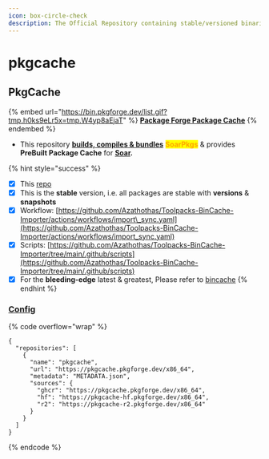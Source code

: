 ```yaml
---
icon: box-circle-check
description: The Official Repository containing stable/versioned binaries/packages
---
```


# pkgcache

## PkgCache

{% embed url="https://bin.pkgforge.dev/list.gif?tmp.h0ks9eLr5x=tmp.W4yp8aEjaT" %}
[**Package Forge Package Cache**](https://github.com/pkgforge/pkgcache)
{% endembed %}

* This repository [**builds, compiles & bundles**](https://github.com/pkgforge/pkgcache/actions) <mark style="color:orange;">**SoarPkgs**</mark> & provides **PreBuilt Package Cache** for [**Soar**](https://github.com/pkgforge/soar)**.**

{% hint style="success" %}
- [x] This [repo](https://soar.qaidvoid.dev/configuration#repository-configuration)&#x20;
- [x] This is the **stable** version, i.e. all packages are stable with **versions** & **snapshots**
- [x] Workflow: [https://github.com/Azathothas/Toolpacks-BinCache-Importer/actions/workflows/import\_sync.yaml](https://github.com/Azathothas/Toolpacks-BinCache-Importer/actions/workflows/import_sync.yaml)
- [x] Scripts: [https://github.com/Azathothas/Toolpacks-BinCache-Importer/tree/main/.github/scripts](https://github.com/Azathothas/Toolpacks-BinCache-Importer/tree/main/.github/scripts)
- [x] For the **bleeding-edge** latest & greatest, Please refer to [bincache](../bincache/ "mention")
{% endhint %}

### [Config](https://soar.qaidvoid.dev/configuration#repository-configuration)

{% code overflow="wrap" %}
```jsonp
{
  "repositories": [
    {
      "name": "pkgcache",
      "url": "https://pkgcache.pkgforge.dev/x86_64",
      "metadata": "METADATA.json",
      "sources": {
        "ghcr": "https://pkgcache.pkgforge.dev/x86_64",
        "hf": "https://pkgcache-hf.pkgforge.dev/x86_64",
        "r2": "https://pkgcache-r2.pkgforge.dev/x86_64"
      }
    }
  ]
}
```
{% endcode %}
